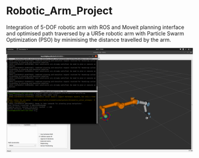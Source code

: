 # Robotic_Arm_Project


Integration of 5-DOF robotic arm with ROS and Moveit planning interface and optimised path traversed by a UR5e robotic arm with Particle Swarm Optimization (PSO) by minimising the distance travelled by the arm.


![Sample Output for PSO ](PSO_sample.png)



